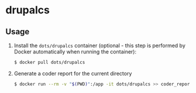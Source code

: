 drupalcs
============

Usage
--------------------

1. Install the `dots/drupalcs` container (optional - this step is performed by Docker automatically when running the container):

    ``` sh
    $ docker pull dots/drupalcs
    ```

2.  Generate a coder report for the current directory

    ``` sh
    $ docker run --rm -v "$(PWD)":/app -it dots/drupalcs >> coder_report.txt
    ```
